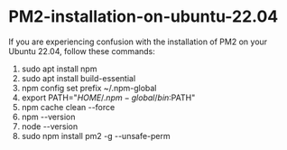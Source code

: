 # PM2-installation-on-ubuntu-22.04
If you are experiencing confusion with the installation of PM2 on your Ubuntu 22.04, follow these commands:

1. sudo apt install npm
2. sudo apt install build-essential
3. npm config set prefix ~/.npm-global
4. export PATH="$HOME/.npm-global/bin:$PATH"
5. npm cache clean --force
6. npm --version
7. node --version
8. sudo npm install pm2 -g --unsafe-perm
